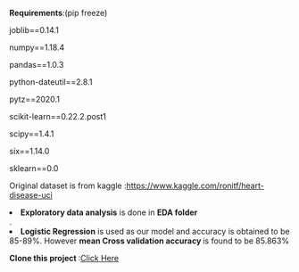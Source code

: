 <strong>Requirements</strong>:(pip freeze)
  <p>joblib==0.14.1</p>
  <p>numpy==1.18.4</p>
  <p>pandas==1.0.3</p>
  <p>python-dateutil==2.8.1</p>
  <p>pytz==2020.1</p>
  <p>scikit-learn==0.22.2.post1</p>
  <p>scipy==1.4.1</p>
  <p>six==1.14.0</p>
  <p>sklearn==0.0</p>
  
  
  Original dataset is from kaggle :https://www.kaggle.com/ronitf/heart-disease-uci
  
  <li><strong>Exploratory data analysis</strong> is done in <strong>EDA folder</strong></li>.
  <li><strong>
  Logistic Regression</strong> is used as our model and accuracy is obtained to be 85-89%. However <strong>mean Cross validation accuracy </strong>is found to be 85.863%
  
  <strong>Clone this project </strong>:<a href="https://github.com/Aasess/HeartDisease-LogisticRegression.git">Click Here</a>
  
 
